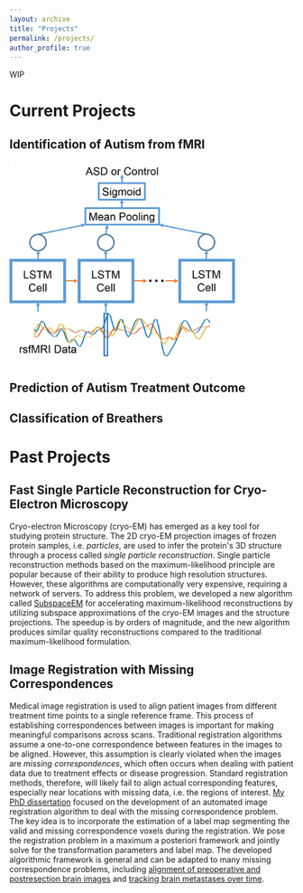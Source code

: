 ```yaml
---
layout: archive
title: "Projects"
permalink: /projects/
author_profile: true
---
```


WIP

# Current Projects

## Identification of Autism from fMRI
<img src="/images/classification_network.png" alt="Classification Network" width="400"/>

## Prediction of Autism Treatment Outcome

## Classification of Breathers

# Past Projects

## Fast Single Particle Reconstruction for Cryo-Electron Microscopy

Cryo-electron Microscopy (cryo-EM) has emerged as a key tool for studying protein structure. The 2D cryo-EM projection images of frozen protein samples, i.e. *particles*, are used to infer the protein's 3D structure through a process called *single particle reconstruction*. Single particle reconstruction methods based on the maximum-likelihood principle are popular because of their ability to produce high resolution structures. However, these algorithms are computationally very expensive, requiring a network of servers. To address this problem, we developed a new algorithm called [SubspaceEM](https://www.sciencedirect.com/science/article/pii/S1047847715000714) for accelerating maximum-likelihood reconstructions by utilizing subspace approximations of the cryo-EM images and the structure projections. The speedup is by orders of magnitude, and the new algorithm produces similar quality reconstructions compared to the traditional maximum-likelihood formulation. 

## Image Registration with Missing Correspondences

Medical image registration is used to align patient images from different treatment time points to a single reference frame. This process of establishing correspondences between images is important for making meaningful comparisons across scans. Traditional registration algorithms assume a one-to-one correspondence between features in the images to be aligned. However, this assumption is clearly violated when the images are *missing correspondences*, which often occurs when dealing with patient data due to treatment effects or disease progression. Standard registration methods, therefore, will likely fail to align actual corresponding features, especially near locations with missing data, i.e. the regions of interest. [My PhD dissertation](https://search.proquest.com/docview/1269517129) focused on the development of an automated image registration algorithm to deal with the missing correspondence problem. The key idea is to incorporate the estimation of a label map segmenting the valid and missing correspondence voxels during the registration. We pose the registration problem in a maximum a posteriori framework and jointly solve for the transformation parameters and label map. The developed algorithmic framework is general and can be adapted to many missing correspondence problems, including [alignment of preoperative and postresection brain images](https://link.springer.com/content/pdf/10.1007/978-3-642-15705-9_45.pdf) and [tracking brain metastases over time](https://link.springer.com/content/pdf/10.1007%2F978-3-642-33555-6_11.pdf).

<!---
{% include base_path %}


{% for post in site.projects %}
  {% include archive-single.html %}
{% endfor %}
--->

